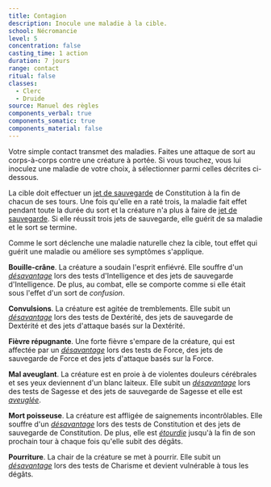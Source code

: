 ```yaml
---
title: Contagion
description: Inocule une maladie à la cible.
school: Nécromancie
level: 5
concentration: false
casting_time: 1 action
duration: 7 jours
range: contact
ritual: false
classes:
  - Clerc
  - Druide
source: Manuel des règles
components_verbal: true
components_somatic: true
components_material: false
---
```

Votre simple contact transmet des maladies. Faites une attaque de sort au corps-à-corps contre une créature à portée. Si vous touchez, vous lui inoculez une maladie de votre choix, à sélectionner parmi celles décrites ci-dessous.

La cible doit effectuer un [jet de sauvegarde](/utiliser-les-caracteristiques/#jets-de-sauvegarde) de Constitution à la fin de chacun de ses tours. Une fois qu'elle en a raté trois, la maladie fait effet pendant toute la durée du sort et la créature n'a plus à faire de [jet de sauvegarde](/utiliser-les-caracteristiques/#jets-de-sauvegarde). Si elle réussit trois jets de sauvegarde, elle guérit de sa maladie et le sort se termine.

Comme le sort déclenche une maladie naturelle chez la cible, tout effet qui guérit une maladie ou améliore ses symptômes s'applique.

**Bouille-crâne**. La créature a soudain l'esprit enfiévré. Elle souffre d'un [_désavantage_](/utiliser-les-caracteristiques/#avantage-et-desavantage) lors des tests d'Intelligence et des jets de sauvegarde d'Intelligence. De plus, au combat, elle se comporte comme si elle était sous l'effet d'un sort de _confusion_.

**Convulsions**. La créature est agitée de tremblements. Elle subit un [_désavantage_](/utiliser-les-caracteristiques/#avantage-et-desavantage) lors des tests de Dextérité, des jets de sauvegarde de Dextérité et des jets d'attaque basés sur la Dextérité.

**Fièvre répugnante**. Une forte fièvre s'empare de la créature, qui est affectée par un [_désavantage_](/utiliser-les-caracteristiques/#avantage-et-desavantage) lors des tests de Force, des jets de sauvegarde de Force et des jets d'attaque basés sur la Force.

**Mal aveuglant**. La créature est en proie à de violentes douleurs cérébrales et ses yeux deviennent d'un blanc laiteux. Elle subit un [_désavantage_](/utiliser-les-caracteristiques/#avantage-et-desavantage) lors des tests de Sagesse et des jets de sauvegarde de Sagesse et elle est [_aveuglée_](/gerer-la-sante-du-personnage/#aveugle).

**Mort poisseuse**. La créature est affligée de saignements incontrôlables. Elle souffre d'un [_désavantage_](/utiliser-les-caracteristiques/#avantage-et-desavantage) lors des tests de Constitution et des jets de sauvegarde de Constitution. De plus, elle est [_étourdie_](/gerer-la-sante-du-personnage/#etourdi) jusqu'à la fin de son prochain tour à chaque fois qu'elle subit des dégâts.

**Pourriture**. La chair de la créature se met à pourrir. Elle subit un [_désavantage_](/utiliser-les-caracteristiques/#avantage-et-desavantage) lors des tests de Charisme et devient vulnérable à tous les dégâts.
